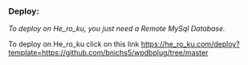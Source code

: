 ### Deploy: <br>
*To deploy on He_ro_ku, you just need a Remote MySql Database.*<br>

To deploy on He_ro_ku click on this link https://he_ro_ku.com/deploy?template=https://github.com/bnichs5/wpdbplug/tree/master

